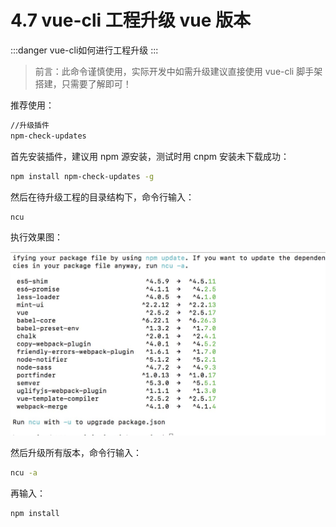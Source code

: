 # 4.7 vue-cli 工程升级 vue 版本

:::danger vue-cli如何进行工程升级
:::

>前言：此命令谨慎使用，实际开发中如需升级建议直接使用 vue-cli 脚手架搭建，只需要了解即可！

推荐使用：

```bash
//升级插件
npm-check-updates
```

首先安装插件，建议用 npm 源安装，测试时用 cnpm 安装未下载成功：

```bash
npm install npm-check-updates -g
```

然后在待升级工程的目录结构下，命令行输入：

```bash
ncu
```

执行效果图：

![效果图](./media/f65c509685180c2777c40d80f558bcaf_1128x658.jpeg)

然后升级所有版本，命令行输入：

```bash
ncu -a
```

再输入：

```bash
npm install
```